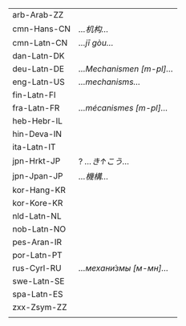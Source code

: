 | | |
|-|-|
| arb-Arab-ZZ |  |
| cmn-Hans-CN | _…机构…_ |
| cmn-Latn-CN | _…jī gòu…_ |
| dan-Latn-DK |  |
| deu-Latn-DE | _…Mechanismen [m-pl]…_ |
| eng-Latn-US | _…mechanisms…_ |
| fin-Latn-FI |  |
| fra-Latn-FR | _…mécanismes [m-pl]…_ |
| heb-Hebr-IL |  |
| hin-Deva-IN |  |
| ita-Latn-IT |  |
| jpn-Hrkt-JP | ? _…き↑こう…_ |
| jpn-Jpan-JP | _…機構…_ |
| kor-Hang-KR |  |
| kor-Kore-KR |  |
| nld-Latn-NL |  |
| nob-Latn-NO |  |
| pes-Aran-IR |  |
| por-Latn-PT |  |
| rus-Cyrl-RU | _…механи́змы [м-мн]…_ |
| swe-Latn-SE |  |
| spa-Latn-ES |  |
| zxx-Zsym-ZZ |  |
|  |  |
